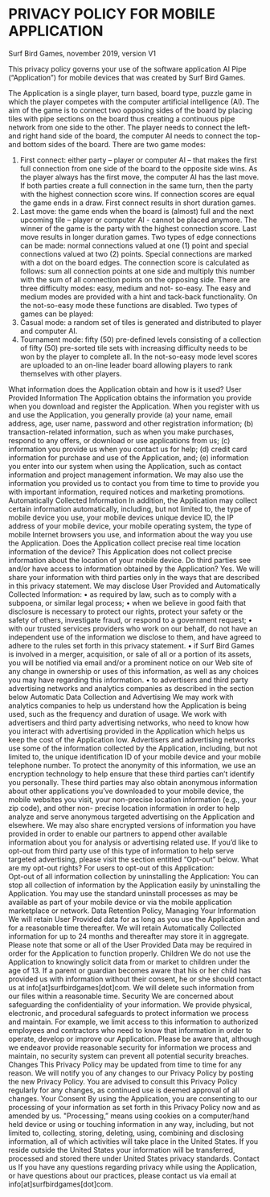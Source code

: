 # PRIVACY POLICY FOR MOBILE APPLICATION
Surf Bird Games, november 2019, version V1

This privacy policy governs your use of the software application AI Pipe (“Application”) for mobile devices that was created by Surf Bird Games. 

The Application is a single player, turn based, board type, puzzle game in which the player competes with the computer artificial intelligence (AI). The aim of the game is to connect two opposing sides of the board by placing tiles with pipe sections on the board thus creating a continuous pipe network from one side to the other. The player needs to connect the left- and right hand side of the board, the computer AI needs to connect the top- and bottom sides of the board.
There are two game modes: 
1)	First connect: either party – player or computer AI – that makes the first full connection from one side of the board to the opposite side wins. As the player always has the first move, the computer AI has the last move. If both parties create a full connection in the same turn, then the party with the highest connection score wins. If connection scores are equal the game ends in a draw. First connect results in short duration games.
2)	Last move: the game ends when the board is (almost) full and the next upcoming tile – player or computer AI - cannot be placed anymore. The winner of the game is the party with the highest connection score. Last move results in longer duration games.
Two types of edge connections can be made: normal connections valued at one (1) point and special connections valued at two (2) points. Special connections are marked with a dot on the board edges.
The connection score is calculated as follows: sum all connection points at one side and multiply this number with the sum of all connection points on the opposing side.
There are three difficulty modes: easy, medium and not- so-easy. The easy and medium modes are provided with a hint and tack-back functionality. On the not-so-easy mode these functions are disabled.
Two types of games can be played:
1)	Casual mode: a random set of tiles is generated and distributed to player and computer AI.
2)	Tournament mode: fifty (50) pre-defined levels consisting of a collection of fifty (50) pre-sorted tile sets with increasing difficulty needs to be won by the player to complete all. In the not-so-easy mode level scores are uploaded to an on-line leader board allowing players to rank themselves with other players.

What information does the Application obtain and how is it used?
User Provided Information 
The Application obtains the information you provide when you download and register the Application. 
When you register with us and use the Application, you generally provide (a) your name, email address, age, user name, password and other registration information; (b) transaction-related information, such as when you make purchases, respond to any offers, or download or use applications from us; (c) information you provide us when you contact us for help; (d) credit card information for purchase and use of the Application, and; (e) information you enter into our system when using the Application, such as contact information and project management information.
We may also use the information you provided us to contact you from time to time to provide you with important information, required notices and marketing promotions.
Automatically Collected Information 
In addition, the Application may collect certain information automatically, including, but not limited to, the type of mobile device you use, your mobile devices unique device ID, the IP address of your mobile device, your mobile operating system, the type of mobile Internet browsers you use, and information about the way you use the Application. 
Does the Application collect precise real time location information of the device?
This Application does not collect precise information about the location of your mobile device. 
Do third parties see and/or have access to information obtained by the Application?
Yes. We will share your information with third parties only in the ways that are described in this privacy statement.
We may disclose User Provided and Automatically Collected Information:
•	as required by law, such as to comply with a subpoena, or similar legal process;
•	when we believe in good faith that disclosure is necessary to protect our rights, protect your safety or the safety of others, investigate fraud, or respond to a government request;
•	with our trusted services providers who work on our behalf, do not have an independent use of the information we disclose to them, and have agreed to adhere to the rules set forth in this privacy statement.
•	if Surf Bird Games is involved in a merger, acquisition, or sale of all or a portion of its assets, you will be notified via email and/or a prominent notice on our Web site of any change in ownership or uses of this information, as well as any choices you may have regarding this information.
•	to advertisers and third party advertising networks and analytics companies as described in the section below
Automatic Data Collection and Advertising
We may work with analytics companies to help us understand how the Application is being used, such as the frequency and duration of usage. We work with advertisers and third party advertising networks, who need to know how you interact with advertising provided in the Application which helps us keep the cost of the Application low. Advertisers and advertising networks use some of the information collected by the Application, including, but not limited to, the unique identification ID of your mobile device and your mobile telephone number. To protect the anonymity of this information, we use an encryption technology to help ensure that these third parties can’t identify you personally. These third parties may also obtain anonymous information about other applications you’ve downloaded to your mobile device, the mobile websites you visit, your non-precise location information (e.g., your zip code), and other non- precise location information in order to help analyze and serve anonymous targeted advertising on the Application and elsewhere. We may also share encrypted versions of information you have provided in order to enable our partners to append other available information about you for analysis or advertising related use. 
If you’d like to opt-out from third party use of this type of information to help serve targeted advertising, please visit the section entitled “Opt-out” below. 
What are my opt-out rights?
For users to opt-out of this Application:    
Opt-out of all information collection by uninstalling the Application: You can stop all collection of information by the Application easily by uninstalling the Application. You may use the standard uninstall processes as may be available as part of your mobile device or via the mobile application marketplace or network. 
Data Retention Policy, Managing Your Information
We will retain User Provided data for as long as you use the Application and for a reasonable time thereafter. We will retain Automatically Collected information for up to 24 months and thereafter may store it in aggregate. Please note that some or all of the User Provided Data may be required in order for the Application to function properly.
Children
We do not use the Application to knowingly solicit data from or market to children under the age of 13. If a parent or guardian becomes aware that his or her child has provided us with information without their consent, he or she should contact us at info[at]surfbirdgames[dot]com. We will delete such information from our files within a reasonable time.
Security
We are concerned about safeguarding the confidentiality of your information. We provide physical, electronic, and procedural safeguards to protect information we process and maintain. For example, we limit access to this information to authorized employees and contractors who need to know that information in order to operate, develop or improve our Application. Please be aware that, although we endeavor provide reasonable security for information we process and maintain, no security system can prevent all potential security breaches.
Changes
This Privacy Policy may be updated from time to time for any reason. We will notify you of any changes to our Privacy Policy by posting the new Privacy Policy. You are advised to consult this Privacy Policy regularly for any changes, as continued use is deemed approval of all changes. 
Your Consent
By using the Application, you are consenting to our processing of your information as set forth in this Privacy Policy now and as amended by us. "Processing,” means using cookies on a computer/hand held device or using or touching information in any way, including, but not limited to, collecting, storing, deleting, using, combining and disclosing information, all of which activities will take place in the United States. If you reside outside the United States your information will be transferred, processed and stored there under United States privacy standards. 
Contact us
If you have any questions regarding privacy while using the Application, or have questions about our practices, please contact us via email at info[at]surfbirdgames[dot]com.


